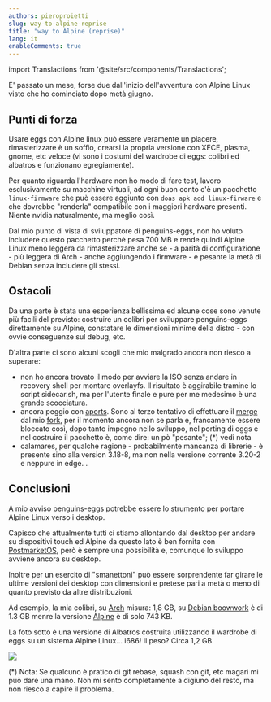 ```yaml
---
authors: pieroproietti
slug: way-to-alpine-reprise
title: "way to Alpine (reprise)"
lang: it
enableComments: true
---
```


import Translactions from '@site/src/components/Translactions';

<Translactions />

E' passato un mese, forse due dall'inizio dell'avventura con Alpine Linux visto che ho cominciato dopo metà giugno. 

## Punti di forza
Usare eggs con Alpine linux può essere veramente un piacere, rimasterizzare è un soffio, crearsi la propria versione con XFCE, plasma, gnome, etc veloce (vi sono i costumi del wardrobe di eggs: colibri ed albatros e funzionano egregiamente).

Per quanto riguarda l'hardware non ho modo di fare test, lavoro esclusivamente su macchine virtuali, ad ogni buon conto c'è un pacchetto `linux-firmware` che può essere aggiunto con `doas apk add linux-firware` e che dovrebbe "renderla" compatibile con i maggiori hardware presenti. Niente nvidia naturalmente, ma meglio così.

Dal mio punto di vista di sviluppatore di penguins-eggs, non ho voluto includere questo pacchetto perchè pesa 700 MB e rende quindi Alpine Linux meno leggera da rimasterizzare anche se - a parità di configurazione - più leggera  di Arch - anche aggiungendo i firmware - e pesante la metà di Debian senza includere gli stessi.

## Ostacoli

Da una parte è stata una esperienza bellissima ed alcune cose sono venute più facili del previsto: costruire un colibri per sviluppare penguins-eggs direttamente su Alpine, constatare le dimensioni minime della distro - con ovvie conseguenze sul debug, etc.

D'altra parte ci sono alcuni scogli che mio malgrado ancora non riesco a superare:
* non ho ancora trovato il modo per avviare la ISO senza andare in recovery shell per montare overlayfs. Il risultato è aggirabile tramine lo script sidecar.sh, ma per l'utente finale e pure per me medesimo è una grande scocciatura.
* ancora peggio con [aports](https://gitlab.alpinelinux.org/alpine/aports). Sono al terzo tentativo di effettuare il [merge](https://gitlab.alpinelinux.org/alpine/aports/-/merge_requests/70933) dal mio [fork](https://gitlab.alpinelinux.org/pieroproietti/aports), per il momento ancora non se parla e, francamente essere bloccato così, dopo tanto impegno nello sviluppo, nel porting di eggs e nel costruire il pacchetto è, come dire: un pò "pesante"; (*) vedi nota
* calamares, per qualche ragione - probabilmente mancanza di librerie - è presente sino alla version 3.18-8, ma non nella versione corrente 3.20-2  e neppure in edge.
.
## Conclusioni
A mio avviso penguins-eggs potrebbe essere lo strumento per portare Alpine Linux verso i desktop. 

Capisco che attualmente tutti ci stiamo allontando dal desktop per andare su dispositivi touch ed Alpine da questo lato è ben fornita con [PostmarketOS](https://postmarketos.org/), però è sempre una possibilità e, comunque lo sviluppo avviene ancora su desktop.

Inoltre per un esercito di "smanettoni" può essere sorprendente far girare le ultime versioni dei desktop con dimensioni e pretese pari a metà o meno di quanto previsto da altre distribuzioni.

Ad esempio, la mia colibri, su [Arch](https://sourceforge.net/projects/penguins-eggs/files/ISOS/arch/) misura: 1,8 GB, su [Debian boowwork](https://sourceforge.net/projects/penguins-eggs/files/ISOS/debian/bookworm/amd64/) è di 1.3 GB menre la versione [Alpine](https://sourceforge.net/projects/penguins-eggs/files/ISOS/alpine/) è di solo 743 KB.

La foto sotto è una versione di Albatros costruita utilizzando il wardrobe di eggs su un sistema Alpine Linux... i686! Il peso? Circa 1,2 GB.

![](/images/albatros.png)

(*) Nota: Se qualcuno è pratico di git rebase, squash con git, etc magari mi può dare una mano. Non mi sento completamente a digiuno del resto, ma non riesco a capire il problema.

